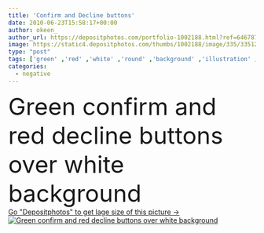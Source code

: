 ```yaml
---
title: 'Confirm and Decline buttons'
date: 2010-06-23T15:58:17+00:00
author: okeen_
author_url: https://depositphotos.com/portfolio-1002188.html?ref=64678756
image: https://static4.depositphotos.com/thumbs/1002188/image/335/3351294/api_thumb_450.jpg?forcejpeg=true
type: "post"
tags: ['green' ,'red' ,'white' ,'round' ,'background' ,'illustration' ,'design' ,'isolated' ,'sign' ,'close' ,'over' ,'symbol' ,'icon' ,'cross' ,'button' ,'press' ,'fit' ,'buttons' ,'negative' ,'choose' ,'icons' ,'choice' ,'positive' ,'approve' ,'ok' ,'agree' ,'okay' ,'answer' ,'yes' ,'no' ,'check' ,'decide' ,'select' ,'pictogram' ,'cancel' ,'voting' ,'vote' ,'decline' ,'and' ,'quit' ,'confirm' ,'confirmation' ,'dialog' ,'accept' ,'disagree' ,'disapprove' ,'reject' ,'affirmative' ,'assent' ,'accordance' ]
categories: 
  - negative
---
```

<div aling="center">
            <font size="60"> Green confirm and red decline buttons over white background</font>   
</div>
<div>
    <a href='https://depositphotos.com/3351294/stock-photo-confirm-and-decline-buttons.html?ref=64678756' target=_blank > Go "Depositphotos" to get lage size of this picture ->
        <img href='https://depositphotos.com/3351294/stock-photo-confirm-and-decline-buttons.html?ref=64678756' src='https://static4.depositphotos.com/1002188/335/i/950/depositphotos_3351294-stock-photo-confirm-and-decline-buttons.jpg?forcejpeg=true' alt='Green confirm and red decline buttons over white background' >
    </a>
</div>
